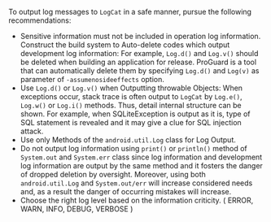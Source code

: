 To output log messages to <code>LogCat</code> in a safe manner, pursue the following recommendations:

* Sensitive information must not be included in operation log information. Construct the build system to Auto-delete
  codes which output development log information: For example, `Log.d()` and `Log.v()` should be deleted when building
  an application for release. ProGuard is a tool that can automatically delete them by specifying `Log.d()` and `Log(v)`
  as parameter of `-assumenosideeffects` option.
* Use `Log.d()` or `Log.v()` when Outputting throwable Objects: When exceptions occur, stack trace is often output
  to `LogCat` by `Log.e()`, `Log.w()` or `Log.i()` methods. Thus, detail internal structure can be shown. For example,
  when SQLiteException is output as it is, type of SQL statement is revealed and it may give a clue for SQL injection
  attack.
* Use only Methods of the `android.util.Log` class for Log Output.
* Do not output log information using `print()` or `println()` method of `System.out` and `System.err` class since log
  information and development log information are output by the same method and it fosters the danger of dropped
  deletion by oversight. Moreover, using both `android.util.Log` and `System.out/err` will increase considered needs
  and, as a result the danger of occurring mistakes will increase.
* Choose the right log level based on the information criticity. ( ERROR, WARN, INFO, DEBUG, VERBOSE )
